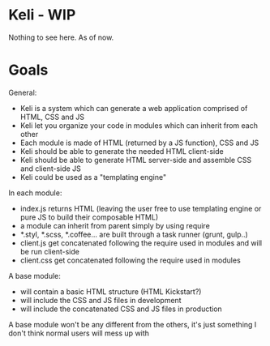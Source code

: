  Keli - WIP
 ======
 Nothing to see here. As of now.
 
 Goals
 ======
 
 General:
 
 - Keli is a system which can generate a web application comprised of HTML, CSS and JS
 - Keli let you organize your code in modules which can inherit from each other
 - Each module is made of HTML (returned by a JS function), CSS and JS
 - Keli should be able to generate the needed HTML client-side
 - Keli should be able to generate HTML server-side and assemble CSS and client-side JS
 - Keli could be used as a "templating engine"
 
 In each module:
 
 - index.js returns HTML (leaving the user free to use templating engine or pure JS to build their composable HTML)
 - a module can inherit from parent simply by using require
 - *.styl, *.scss, *.coffee... are built through a task runner (grunt, gulp..)
 - client.js get concatenated following the require used in modules and will be run client-side
 - client.css get concatenated following the require used in modules
 
 A base module:
 
 - will contain a basic HTML structure (HTML Kickstart?)
 - will include the CSS and JS files in development
 - will include the concatenated CSS and JS files in production
 
 A base module won't be any different from the others, it's just something I don't think normal users will mess up with